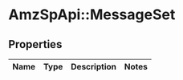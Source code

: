 # AmzSpApi::MessageSet

## Properties
Name | Type | Description | Notes
------------ | ------------- | ------------- | -------------

